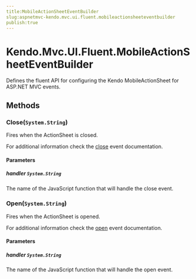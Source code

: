 ```yaml
---
title:MobileActionSheetEventBuilder
slug:aspnetmvc-kendo.mvc.ui.fluent.mobileactionsheeteventbuilder
publish:true
---
```


# Kendo.Mvc.UI.Fluent.MobileActionSheetEventBuilder
Defines the fluent API for configuring the Kendo MobileActionSheet for ASP.NET MVC events.



## Methods

### Close(`System.String`)
Fires when the ActionSheet is closed.

For additional information check the [close](/api/web/mobileactionsheet#events-close) event documentation.


#### Parameters

##### handler `System.String`
The name of the JavaScript function that will handle the close event.





### Open(`System.String`)
Fires when the ActionSheet is opened.

For additional information check the [open](/api/web/mobileactionsheet#events-open) event documentation.


#### Parameters

##### handler `System.String`
The name of the JavaScript function that will handle the open event.







